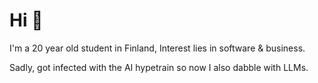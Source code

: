 # Hi 👋

I'm a 20 year old student in Finland, Interest lies in software & business. 

Sadly, got infected with the AI hypetrain so now I also dabble with LLMs.

<!-- This is a comment... yes -->
